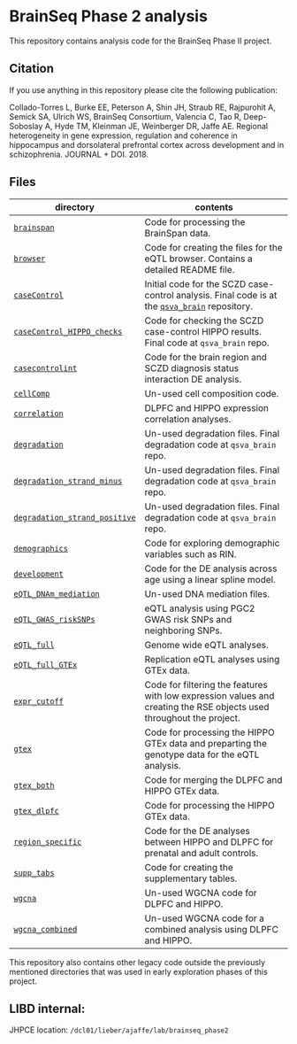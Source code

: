 BrainSeq Phase 2 analysis
=========================

This repository contains analysis code for the BrainSeq Phase II project.

## Citation

If you use anything in this repository please cite the following publication:

Collado-Torres L, Burke EE, Peterson A, Shin JH, Straub RE, Rajpurohit A, Semick SA, Ulrich WS, BrainSeq Consortium, Valencia C, Tao R, Deep-Soboslay A, Hyde TM, Kleinman JE, Weinberger DR, Jaffe AE. Regional heterogeneity in gene expression, regulation and coherence in hippocampus  and dorsolateral prefrontal cortex across development and in schizophrenia. JOURNAL + DOI. 2018.

## Files

| directory | contents |
| --------- | -------- |
| [`brainspan`](brainspan/) | Code for processing the BrainSpan data. |
| [`browser`](browser/) | Code for creating the files for the eQTL browser. Contains a detailed README file. |
| [`caseControl`](caseControl/) | Initial code for the SCZD case-control analysis. Final code is at the [`qsva_brain`](https://github.com/LieberInstitute/qsva_brain) repository. |
| [`caseControl_HIPPO_checks`](caseControl_HIPPO_checks/) | Code for checking the SCZD case-control HIPPO results. Final code at `qsva_brain` repo. |
| [`casecontrolint`](casecontrolint/) | Code for the brain region and SCZD diagnosis status interaction DE analysis. |
| [`cellComp`](cellComp/) | Un-used cell composition code. |
| [`correlation`](correlation/) | DLPFC and HIPPO expression correlation analyses. |
| [`degradation`](degradation/) | Un-used degradation files. Final degradation code at `qsva_brain` repo. |
| [`degradation_strand_minus`](degradation_strand_minus/) | Un-used degradation files. Final degradation code at `qsva_brain` repo. |
| [`degradation_strand_positive`](degradation_strand_positive/) | Un-used degradation files. Final degradation code at `qsva_brain` repo. |
| [`demographics`](demographics/) | Code for exploring demographic variables such as RIN. |
| [`development`](development/) | Code for the DE analysis across age using a linear spline model. |
| [`eQTL_DNAm_mediation`](eQTL_DNAm_mediation/) | Un-used DNA mediation files. |
| [`eQTL_GWAS_riskSNPs`](eQTL_GWAS_riskSNPs/) | eQTL analysis using PGC2 GWAS risk SNPs and neighboring SNPs. |
| [`eQTL_full`](eQTL_full/) | Genome wide eQTL analyses. |
| [`eQTL_full_GTEx`](eQTL_full_GTEx/) | Replication eQTL analyses using GTEx data. |
| [`expr_cutoff`](expr_cutoff/) | Code for filtering the features with low expression values and creating the RSE objects used throughout the project. |
| [`gtex`](gtex/) | Code for processing the HIPPO GTEx data and preparting the genotype data for the eQTL analysis. |
| [`gtex_both`](gtex_both/) | Code for merging the DLPFC and HIPPO GTEx data. |
| [`gtex_dlpfc`](gtex_dlpfc/) | Code for processing the HIPPO GTEx data. |
| [`region_specific`](region_specific/) | Code for the DE analyses between HIPPO and DLPFC for prenatal and adult controls. |
| [`supp_tabs`](supp_tabs/) | Code for creating the supplementary tables. |
| [`wgcna`](wgcna/) | Un-used WGCNA code for DLPFC and HIPPO. |
| [`wgcna_combined`](wgcna_combined/) | Un-used WGCNA code for a combined analysis using DLPFC and HIPPO. |

This repository also contains other legacy code outside the previously mentioned directories that was used in early exploration phases of this project.

## LIBD internal:

JHPCE location: `/dcl01/lieber/ajaffe/lab/brainseq_phase2`
